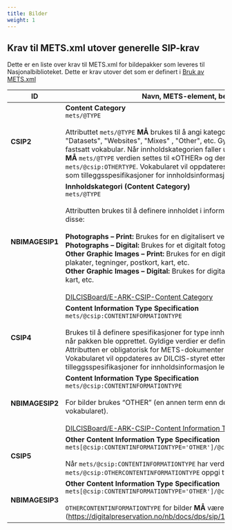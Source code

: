 ```yaml
---
title: Bilder
weight: 1
---
```






## Krav til METS.xml utover generelle SIP-krav
Dette er en liste over krav til METS.xml for bildepakker som leveres til Nasjonalbiblioteket. Dette er krav utover det som er definert i [Bruk av METS.xml](https://digitalpreservation.no/nb/docs/dps/sip/1.0/mets/)


| **ID** | **Navn, METS-element, beskrivelse** | Krav | Kardinalitet |
|---|---|---|---|
| **CSIP2** | **Content Category**  <br>`mets/@TYPE`<br><br>Attributtet `mets/@TYPE` **MÅ** brukes til å angi kategorien til innholdet i pakken, f.eks. "Datasets", "Websites", "Mixes" , "Other", etc. Gyldige verdier er definert i et fastsatt vokabular. Når innholdskategorien faller utenfor det definerte vokabularet, **MÅ** `mets/@TYPE` verdien settes til «OTHER» og den spesifikke verdien angis i `mets/@csip:OTHERTYPE`. Vokabularet vil oppdateres av DILCIS-styret etter hvert som tilleggsspesifikasjoner for innholdsinformasjon legges til. | **MÅ** | **1..1** |
| **NBIMAGESIP1** | **Innholdskategori (Content Category)**<br>`mets/@TYPE`<br><br>Attributten brukes til å definere innholdet i informasjonspakka. For bilder brukes disse:<br><br>**Photographs – Print:** Brukes for en digitalisert versjon av et fysisk fotografi. <br>**Photographs – Digital:** Brukes for et digitalt fotografi. <br>**Other Graphic Images – Print:** Brukes for en digitalisert versjon av fysiske plakater, tegninger, postkort, kart, etc.<br>**Other Graphic Images – Digital:** Brukes for digitale plakater, tegninger, postkort, kart, etc.<br><br>[DILCISBoard/E-ARK-CSIP-Content Category](https://github.com/DILCISBoard/E-ARK-CSIP/blob/master/schema/CSIPVocabularyContentCategory.xml) | **MÅ** | **1..1** |
| **CSIP4** | **Content Information Type Specification**<br>`mets/@csip:CONTENTINFORMATIONTYPE`<br><br>Brukes til å definere spesifikasjoner for type innholdsinformasjon som ble brukt når pakken ble opprettet. Gyldige verdier er definert i et fastsatt vokabular. Attributten er obligatorisk for METS-dokumenter på representasjonsnivå. Vokabularet vil oppdateres av DILCIS-styret etter hvert som tilleggsspesifikasjoner for innholdsinformasjon legges til. | **MÅ** | **1..1** |
| **NBIMAGESIP2** | **Content Information Type Specification**<br>`mets/@csip:CONTENTINFORMATIONTYPE` <br><br>For bilder brukes “OTHER” (en annen term enn det som finnes i det brukte vokabularet).<br><br>[DILCISBoard/E-ARK-CSIP-Content Information Type](https://github.com/DILCISBoard/E-ARK-CSIP/blob/master/schema/CSIPVocabularyContentInformationType.xml) <br>  | **MÅ** | **1..1** |
| **CSIP5** | **Other Content Information Type Specification** <br>`mets[@csip:CONTENTINFORMATIONTYPE='OTHER']/@csip:OTHERCONTENTINFORMATIONTYPE`<br><br>Når `mets/@csip:CONTENTINFORMATIONTYPE` har verdien «OTHER», **MÅ** `mets/@csip:OTHERCONTENTINFORMATIONTYPE` oppgi type innholdsinformasjon.  | **MÅ** | **1..1** |
| **NBIMAGESIP3** | **Other Content Information Type Specification**<br>`mets[@csip:CONTENTINFORMATIONTYPE='OTHER']/@csip:OTHERCONTENTINFORMATIONTYPE` <br><br>`OTHERCONTENTINFORMATIONTYPE` for bilder **MÅ** være (https://digitalpreservation.no/nb/docs/dps/sip/1.0/profiles/images/).  | **MÅ** | **1..1** |